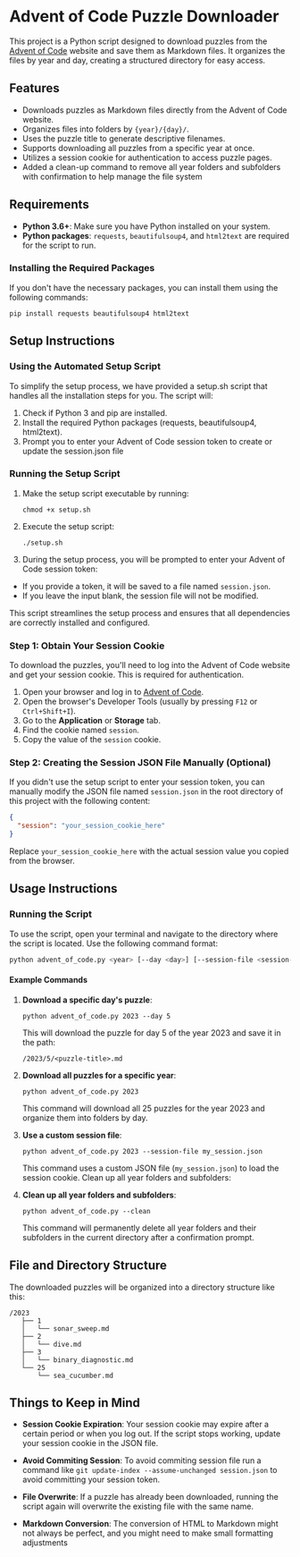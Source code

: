 # Advent of Code Puzzle Downloader

This project is a Python script designed to download puzzles from the [Advent of Code](https://adventofcode.com/) website and save them as Markdown files. It organizes the files by year and day, creating a structured directory for easy access.

## Features
- Downloads puzzles as Markdown files directly from the Advent of Code website.
- Organizes files into folders by `{year}/{day}/`.
- Uses the puzzle title to generate descriptive filenames.
- Supports downloading all puzzles from a specific year at once.
- Utilizes a session cookie for authentication to access puzzle pages.
- Added a clean-up command to remove all year folders and subfolders with confirmation to help manage the file system

## Requirements
- **Python 3.6+**: Make sure you have Python installed on your system.
- **Python packages**: `requests`, `beautifulsoup4`, and `html2text` are required for the script to run.

### Installing the Required Packages
If you don't have the necessary packages, you can install them using the following commands:

`pip install requests beautifulsoup4 html2text`

## Setup Instructions

### Using the Automated Setup Script
To simplify the setup process, we have provided a setup.sh script that handles all the installation steps for you. The script will:

1. Check if Python 3 and pip are installed.
2. Install the required Python packages (requests, beautifulsoup4, html2text).
3. Prompt you to enter your Advent of Code session token to create or update the session.json file 

### Running the Setup Script

1. Make the setup script executable by running:

    `chmod +x setup.sh`

2. Execute the setup script:

    `./setup.sh`

3. During the setup process, you will be prompted to enter your Advent of Code session token:

* If you provide a token, it will be saved to a file named `session.json`.
* If you leave the input blank, the session file will not be modified.

This script streamlines the setup process and ensures that all dependencies are correctly installed and configured.

### Step 1: Obtain Your Session Cookie

To download the puzzles, you'll need to log into the Advent of Code website and get your session cookie. This is required for authentication.

1. Open your browser and log in to [Advent of Code](https://adventofcode.com/).
2. Open the browser's Developer Tools (usually by pressing `F12` or `Ctrl+Shift+I`).
3. Go to the **Application** or **Storage** tab.
4. Find the cookie named `session`.
5. Copy the value of the `session` cookie.

### Step 2: Creating the Session JSON File Manually (Optional)

If you didn't use the setup script to enter your session token, you can manually modify the JSON file named `session.json` in the root directory of this project with the following content:

```json
{
  "session": "your_session_cookie_here"
}
```
Replace `your_session_cookie_here` with the actual session value you copied from the browser.

## Usage Instructions

### Running the Script

To use the script, open your terminal and navigate to the directory where the script is located. Use the following command format:

```bash
python advent_of_code.py <year> [--day <day>] [--session-file <session-file>]
``` 

#### Example Commands

1. **Download a specific day's puzzle**:

    `python advent_of_code.py 2023 --day 5`    


    This will download the puzzle for day 5 of the year 2023 and save it in the path:

    `/2023/5/<puzzle-title>.md`
    
2. **Download all puzzles for a specific year**:
        
    `python advent_of_code.py 2023`

    This command will download all 25 puzzles for the year 2023 and organize them into folders by day.
    
3. **Use a custom session file**:

    `python advent_of_code.py 2023 --session-file my_session.json`

    This command uses a custom JSON file (`my_session.json`) to load the session cookie.
    Clean up all year folders and subfolders:

4. **Clean up all year folders and subfolders**:

    `python advent_of_code.py --clean`
    
    This command will permanently delete all year folders and their subfolders in the current directory after a confirmation prompt.

## File and Directory Structure

The downloaded puzzles will be organized into a directory structure like this:

```
/2023
   ├── 1
   │   └── sonar_sweep.md
   ├── 2
   │   └── dive.md
   ├── 3
   │   └── binary_diagnostic.md
   └── 25
       └── sea_cucumber.md
```

## Things to Keep in Mind

- **Session Cookie Expiration**: Your session cookie may expire after a certain period or when you log out. If the script stops working, update your session cookie in the JSON file.
  
- **Avoid Commiting Session**: To avoid commiting session file run a command like `git update-index --assume-unchanged session.json` to avoid committing your session token.

- **File Overwrite**: If a puzzle has already been downloaded, running the script again will overwrite the existing file with the same name.

- **Markdown Conversion**: The conversion of HTML to Markdown might not always be perfect, and you might need to make small formatting adjustments
